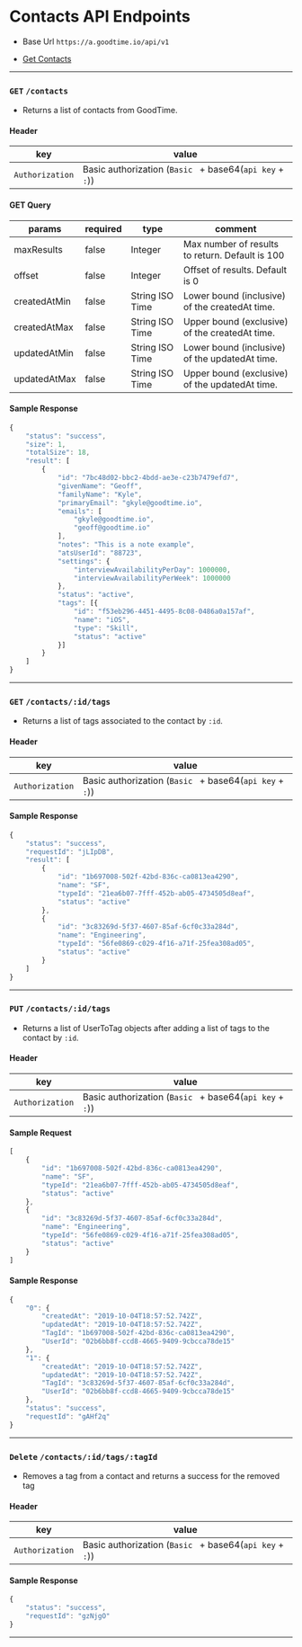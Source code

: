# Contacts API Endpoints
* Base Url `https://a.goodtime.io/api/v1`

* [Get Contacts](#get-contacts)


---


### `GET` `/contacts`
* Returns a list of contacts from GoodTime.

####  Header
key|value
---|---
`Authorization`| Basic authorization (`Basic ` + base64(`api key` + `:`))

#### GET Query
params | required | type | comment
---|---|---|---
maxResults | false | Integer | Max number of results to return. Default is 100
offset | false | Integer | Offset of results. Default is 0
createdAtMin | false | String ISO Time | Lower bound (inclusive) of the createdAt time.
createdAtMax | false | String ISO Time | Upper bound (exclusive) of the createdAt time.
updatedAtMin | false | String ISO Time | Lower bound (inclusive) of the updatedAt time.
updatedAtMax | false | String ISO Time | Upper bound (exclusive) of the updatedAt time.

#### Sample Response
```javascript
{
    "status": "success",
    "size": 1,
    "totalSize": 18,
    "result": [
        {
            "id": "7bc48d02-bbc2-4bdd-ae3e-c23b7479efd7",
            "givenName": "Geoff",
            "familyName": "Kyle",
            "primaryEmail": "gkyle@goodtime.io",
            "emails": [
                "gkyle@goodtime.io",
                "geoff@goodtime.io"
            ],
            "notes": "This is a note example",
            "atsUserId": "88723",
            "settings": {
                "interviewAvailabilityPerDay": 1000000,
                "interviewAvailabilityPerWeek": 1000000
            },
            "status": "active",
            "tags": [{
                "id": "f53eb296-4451-4495-8c08-0486a0a157af",
                "name": "iOS",
                "type": "Skill",
                "status": "active"
            }]
        }
    ]
}
```



---




### `GET` `/contacts/:id/tags`
* Returns a list of tags associated to the contact by `:id`.

####  Header
key|value
---|---
`Authorization`| Basic authorization (`Basic ` + base64(`api key` + `:`))

#### Sample Response
```javascript
{
    "status": "success",
    "requestId": "jLIpDB",
    "result": [
        {
            "id": "1b697008-502f-42bd-836c-ca0813ea4290",
            "name": "SF",
            "typeId": "21ea6b07-7fff-452b-ab05-4734505d8eaf",
            "status": "active"
        },
        {
            "id": "3c83269d-5f37-4607-85af-6cf0c33a284d",
            "name": "Engineering",
            "typeId": "56fe0869-c029-4f16-a71f-25fea308ad05",
            "status": "active"
        }
    ]
}
```



---




### `PUT` `/contacts/:id/tags`
* Returns a list of UserToTag objects after adding a list of tags to the contact by `:id`.

####  Header
key|value
---|---
`Authorization`| Basic authorization (`Basic ` + base64(`api key` + `:`))

#### Sample Request
```javascript
[
    {
        "id": "1b697008-502f-42bd-836c-ca0813ea4290",
        "name": "SF",
        "typeId": "21ea6b07-7fff-452b-ab05-4734505d8eaf",
        "status": "active"
    },
    {
        "id": "3c83269d-5f37-4607-85af-6cf0c33a284d",
        "name": "Engineering",
        "typeId": "56fe0869-c029-4f16-a71f-25fea308ad05",
        "status": "active"
    }
]
```

#### Sample Response
```javascript
{
    "0": {
        "createdAt": "2019-10-04T18:57:52.742Z",
        "updatedAt": "2019-10-04T18:57:52.742Z",
        "TagId": "1b697008-502f-42bd-836c-ca0813ea4290",
        "UserId": "02b6bb8f-ccd8-4665-9409-9cbcca78de15"
    },
    "1": {
        "createdAt": "2019-10-04T18:57:52.742Z",
        "updatedAt": "2019-10-04T18:57:52.742Z",
        "TagId": "3c83269d-5f37-4607-85af-6cf0c33a284d",
        "UserId": "02b6bb8f-ccd8-4665-9409-9cbcca78de15"
    },
    "status": "success",
    "requestId": "gAHf2q"
}
```



---





### `Delete` `/contacts/:id/tags/:tagId`
* Removes a tag from a contact and returns a success for the removed tag

####  Header
key|value
---|---
`Authorization`| Basic authorization (`Basic ` + base64(`api key` + `:`))

#### Sample Response
```javascript
{
    "status": "success",
    "requestId": "gzNjgO"
}
```



---